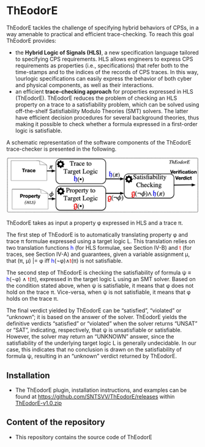 # ThEodorE
ThEodorE tackles the challenge of specifying hybrid behaviors of CPSs, in a way amenable to practical and efficient trace-checking. To reach this goal ThEodorE provides:
-	the **Hybrid Logic of Signals (HLS)**, a new specification language tailored to specifying CPS requirements. HLS allows engineers to express CPS requirements as properties (i.e., specifications) that refer both to the time-stamps and to the indices of the records of CPS traces. In this way, \ourlogic specifications can easily express the behavior of both cyber and physical components, as well as their interactions.
-	 an efficient **trace-checking approach** for properties expressed in HLS (ThEodorE). ThEodorE reduces the problem of checking an HLS property on a trace to a satisfiability problem, which can be solved using off-the-shelf Satisfiability Modulo Theories (SMT) solvers. The latter have efficient decision procedures for several background theories, thus making it possible to check whether a formula expressed in a first-order logic is satisfiable.

A schematic representation of the software components of the ThEodorE trace-checker is presented in the following.

<div align="center">
<img src="./ThEodorE.jpg" alt="ThEodorE">
</div>



ThEodorE takes as input a property φ expressed in HLS and a trace π.

The first step of ThEodorE is to automatically translating property φ and trace π formulae expressed using a target logic L. This translation relies on two translation functions <span style="color:blue">h</span> (for HLS formulae, see Section IV-B) and <span style="color:red">t</span> (for traces, see Section IV-A) and guarantees, given a variable assignment µ, that (π, µ) |= φ iff <span style="color:blue">h</span>(¬φ)∧<span style="color:red">t</span>(π) is not satisfiable.

The second step of ThEodorE is checking the satisfiability of formula ψ ≡ <span style="color:blue">h</span>(¬φ) ∧ <span style="color:red">t</span>(π), expressed in the target logic L using an SMT solver. Based on the condition stated above, when ψ is satisfiable, it means that φ does not hold on the trace π. Vice-versa, when ψ is not satisfiable, it means that φ holds on the trace π.  

The final verdict yielded by ThEodorE can be “satisfied”, “violated” or “unknown”; it is based on the answer of the solver. ThEodorE yields the definitive verdicts “satisfied” or “violated” when the solver returns “UNSAT” or “SAT”, indicating, respectively, that ψ is unsatisfiable or satisfiable. However, the solver may return an “UNKNOWN” answer, since the satisfiability of the underlying target logic L is generally undecidable. In our case, this indicates that no conclusion is drawn on the satisfiability of formula ψ, resulting in an “unknown” verdict returned by ThEodorE.

## Installation
- The ThEodorE plugin, installation instructions, and examples can be found at https://github.com/SNTSVV/ThEodorE/releases within [ThEodorE-v1.0.zip](https://github.com/SNTSVV/ThEodorE/releases/download/v1.0/ThEodorE-v1.0.zip)


## Content of the repository
- This repository contains the source code of ThEodorE
